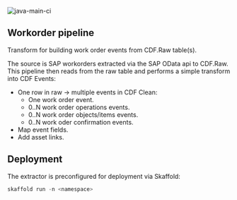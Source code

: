 ![java-main-ci](https://github.com/cognitedata/internal-sap-writeback/actions/workflows/java-main-ci-workorder-pipeline.yml/badge.svg)
## Workorder pipeline

Transform for building work order events from CDF.Raw table(s).

The source is SAP workorders extracted via the SAP OData api to CDF.Raw. This pipeline then reads from the 
raw table and performs a simple transform into CDF Events:
- One row in raw -> multiple events in CDF Clean:
  - One work order event.
  - 0..N work order operations events.
  - 0..N work order objects/items events.
  - 0..N work oder confirmation events.
- Map event fields.
- Add asset links.


## Deployment
The extractor is preconfigured for deployment via Skaffold:
````powershell
skaffold run -n <namespace>
````
